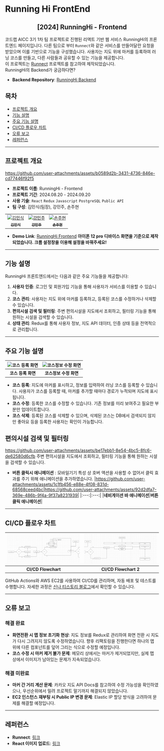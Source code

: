 # Running Hi FrontEnd
<div align="center">
<h2>[2024] RunningHi - Frontend </h2>
</div>

코드랩 AICC 3기 1차 팀 프로젝트로 진행된 리액트 기반 웹 서비스 RunningHi의 프론트엔드 페이지입니다. 다른 팀으로 부터 `Runnect`와 같은 서비스를 만들어달란 요청을 받았으며 이를 기반으로 기능을 구성했습니다. 사용자는 지도 위에 마커를 등록하여 러닝 코스를 만들고, 다른 사람들과 공유할 수 있는 기능을 제공합니다.<br>
이 프로젝트는 [Runnect](https://github.com/Runnect/Runnect-Android) 프로젝트를 참고하여 제작되었습니다. <br>
RunningHi의 Backend가 궁금하다면?
- **Backend Repository**: [RunningHi Backend](https://github.com/Noveled/runninghi-backend-cicd)

## 목차
- [프로젝트 개요](#프로젝트-개요)
- [기능 설명](#기능-설명)
- [주요 기능 설명](#주요-기능-설명)
- [CI/CD 플로우 차트](#ci-cd-플로우-차트)
- [오류 보고](#오류-보고)
- [레퍼런스](#레퍼런스)

---

## 프로젝트 개요
https://github.com/user-attachments/assets/b0589d2b-3431-4736-846e-cd77446f92f5

- **프로젝트 이름**: RunningHi - Frontend
- **프로젝트 기간**: 2024.08.20 - 2024.09.20
- **사용 기술**: `React` `Redux` `Javascript` `PostgreSQL` `Public API`
- **팀 구성**: 김민식(팀장), 강민주, 손주현

<table>
  <tr>
    <td align="center">
      <a href="https://github.com/Noveled">
        <img src="https://github.com/Noveled.png" width="100px;" alt="김민식"/><br />
        <sub><b>김민식</b></sub>
      </a>
    </td>
    <td align="center">
      <a href="https://github.com/mjk2024-dementia">
        <img src="https://github.com/mjk2024-dementia.png" width="100px;" alt="강민주"/><br />
        <sub><b>강민주</b></sub>
      </a>
    </td>
    <td align="center">
      <a href="https://github.com/sonjuhyeon">
        <img src="https://github.com/sonjuhyeon.png" width="100px;" alt="손주현"/><br />
        <sub><b>손주현</b></sub>
      </a>
    </td>
  </tr>
</table>

- **Demo Link**: [RunningHi Frontend](https://runningfront.siinat.com/)
**아이폰 12 pro 디바이스 화면을 기준으로 제작되었습니다. 크롬 설정창을 이용해 설정을 바꿔주세요!**
---

## 기능 설명
RunningHi 프론트엔드에서는 다음과 같은 주요 기능들을 제공합니다:

1. **사용자 인증**: 로그인 및 회원가입 기능을 통해 사용자가 서비스를 이용할 수 있습니다.
2. **코스 관리**: 사용자는 지도 위에 마커를 등록하고, 등록된 코스를 수정하거나 삭제할 수 있습니다.
3. **편의시설 검색 및 필터링**: 주변 편의시설을 지도에서 조회하고, 필터링 기능을 통해 원하는 시설을 검색할 수 있습니다.
4. **상태 관리**: Redux를 통해 사용자 정보, 지도 API 데이터, 인증 상태 등을 전역적으로 관리합니다.

---

## 주요 기능 설명
|![코스 등록 화면](https://github.com/user-attachments/assets/56a57ca7-08c4-4c03-946d-18a4f052834b)|![코스정보 수정 화면](https://github.com/user-attachments/assets/31a9302d-cf67-4f6c-86a4-9b6bdecf26c3)|
|:---:|:---:|
|**코스 등록 화면**|**코스정보 수정 화면**|

- **코스 등록**: 지도에 마커를 표시하고, 정보를 입력하여 러닝 코스를 등록할 수 있습니다. 사용자가 코스를 등록할 때, 마커를 추가할 때마다 경로가 누적되며 지도에 표시됩니다.
- **코스 수정**: 등록한 코스를 수정할 수 있습니다. 기존 정보를 미리 보여주고 필요한 부분만 업데이트합니다.
- **코스 삭제**: 등록된 코스를 삭제할 수 있으며, 삭제된 코스는 DB에서 검색되지 않지만 좋아요 등을 등록한 사용자는 확인이 가능합니다.

## 편의시설 검색 및 필터링
https://github.com/user-attachments/assets/be17ebb1-8e54-4bc5-8fc6-de62580d6cfb
주변 편의시설을 지도에서 조회하고, 필터링 기능을 통해 원하는 시설을 검색할 수 있습니다.

- **버튼 클릭시 애니메이션** : 모바일기기 특성 상 호버 액션을 사용할 수 없어서 클릭 효과를 주기 위해 애니메이션을 추가하였습니다.
|https://github.com/user-attachments/assets/1c1fb456-e88e-4f08-831d-68568ceed4bc|https://github.com/user-attachments/assets/92d2dfa7-369e-486b-9f4a-9f37a8231939|
|:---:|:---:|
|**네비게이션 바 애니메이션**|**버튼 클릭 애니메이션**|

---

## CI/CD 플로우 차트

|![CI/CD Flowchart](https://github.com/Noveled/runninghi-frontend-cicd/blob/main/docs/images/rinninghi_cicd01.PNG)|![CI/CD Flowchart 2](https://github.com/Noveled/runninghi-frontend-cicd/blob/main/docs/images/rinninghi_cicd02.PNG)|
|:---:|:---:|
|**CI/CD Flowchart**|**CI/CD Flowchart 2**|

GitHub Actions와 AWS EC2를 사용하여 CI/CD를 관리하며, 자동 배포 및 테스트를 수행합니다. 자세한 과정은 [신나 티스토리 블로그](#)에서 확인할 수 있습니다.

---

## 오류 보고

### 해결 완료
- **화면전환 시 맵 정보 초기화 현상**: 지도 정보를 Redux로 관리하여 화면 전환 시 지도가 다시 그려지지 않도록 수정하였습니다. 향후 리팩토링을 진행한다면 하나의 맵 위에 다른 컴포넌트를 덮어 그리는 식으로 수정할 예정입니다.
- **코스 수정 시 마커 제거 불가 문제**: 메모리 상에서는 마커가 제거되었지만, 실제 맵 상에서 이미지가 남아있는 문제가 지속되었습니다.

### 해결 미완료
- **마커 간 거리 계산 문제**: 카카오 지도 API Docs를 참고하여 수정 가능성을 확인하였으나, 우선순위에서 밀려 프로젝트 말기까지 해결되지 않았습니다.
- **EC2 인스턴스 재부팅 시 Public IP 변경 문제**: Elastic IP 할당 방식을 고려하여 문제를 해결할 예정입니다.

---

## 레퍼런스
- **Runnect**: [링크](https://github.com/Runnect/Runnect-Android)
- **React 이미지 업로드**: [링크](https://velog.io/@wns2252/React-%EB%A1%9C-%EC%9D%B4%EB%AF%B8%EC%A7%80-%EC%97%85%EB%A1%9C%EB%93%9C-%ED%95%98%EA%B8%B0)
